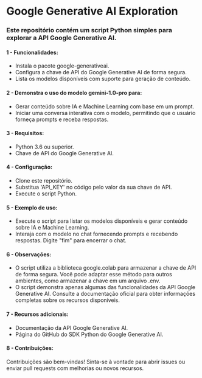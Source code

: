 # Google Generative AI Exploration
### Este repositório contém um script Python simples para explorar a API Google Generative AI.

#### 1 - Funcionalidades:

* Instala o pacote google-generativeai. <br>
* Configura a chave de API do Google Generative AI de forma segura. <br>
* Lista os modelos disponíveis com suporte para geração de conteúdo. <br>

#### 2 - Demonstra o uso do modelo gemini-1.0-pro para:

* Gerar conteúdo sobre IA e Machine Learning com base em um prompt. <br>
* Iniciar uma conversa interativa com o modelo, permitindo que o usuário forneça prompts e receba respostas. <br>

#### 3 - Requisitos:

* Python 3.6 ou superior. <br>
* Chave de API do Google Generative AI. <br>

#### 4 - Configuração:

* Clone este repositório. <br>
* Substitua 'API_KEY' no código pelo valor da sua chave de API. <br>
* Execute o script Python. <br>

#### 5 - Exemplo de uso:

* Execute o script para listar os modelos disponíveis e gerar conteúdo sobre IA e Machine Learning. <br>
* Interaja com o modelo no chat fornecendo prompts e recebendo respostas. Digite "fim" para encerrar o chat. <br>

#### 6 - Observações:

* O script utiliza a biblioteca google.colab para armazenar a chave de API de forma segura. Você pode adaptar esse método para outros ambientes, como armazenar a chave em um arquivo .env. <br>
* O script demonstra apenas algumas das funcionalidades da API Google Generative AI. Consulte a documentação oficial para obter informações completas sobre os recursos disponíveis. <br>

#### 7 - Recursos adicionais:

* Documentação da API Google Generative AI. <br>
* Página do GitHub do SDK Python do Google Generative AI. <br>

#### 8 - Contribuições:

Contribuições são bem-vindas! Sinta-se à vontade para abrir issues ou enviar pull requests com melhorias ou novos recursos.
